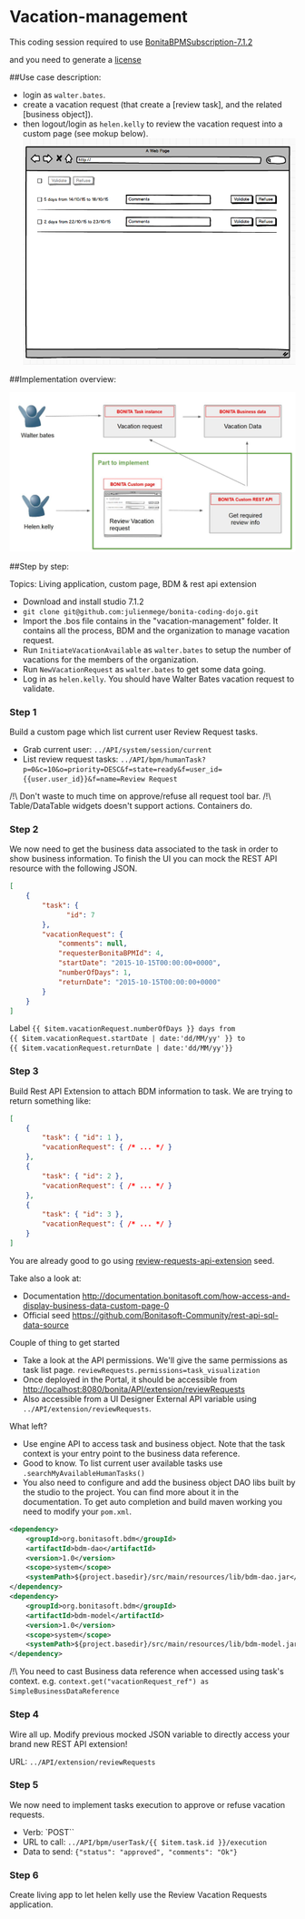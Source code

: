 # Vacation-management

This coding session required to use [BonitaBPMSubscription-7.1.2](https://drive.google.com/a/bonitasoft.com/file/d/0B1YJSVB3Qh-9WklYREpmcDZ6dFk/view?usp=sharing)

and you need to generate a [license](https://v2.customer.bonitasoft.com/license/request) 



##Use case description:

- login as `walter.bates`.
- create a vacation request (that create a [review task], and the related [business object]). 
- then logout/login as `helen.kelly` to review the vacation request into a custom page (see mokup below).
![Mockup](./mockup.png?raw=true "Mockup for the review vacation page") 


##Implementation overview:

![exercice](./part1_overview.jpg?raw=true "exercice overview") 


##Step by step:

Topics: Living application, custom page, BDM & rest api extension

- Download and install studio 7.1.2
- `git clone git@github.com:julienmege/bonita-coding-dojo.git`
- Import the .bos file contains in the "vacation-management" folder. It contains all the process, BDM and the organization to manage vacation request.
- Run `InitiateVacationAvailable` as `walter.bates` to setup the number of vacations for the members of the organization.
- Run `NewVacationRequest` as `walter.bates` to get some data going.
- Log in as `helen.kelly`. You should have Walter Bates vacation request to validate.

### Step 1
Build a custom page which list current user Review Request tasks.
- Grab current user: `../API/system/session/current`
- List review request tasks: `../API/bpm/humanTask?p=0&c=10&o=priority=DESC&f=state=ready&f=user_id={{user.user_id}}&f=name=Review Request`

/!\ Don't waste to much time on approve/refuse all request tool bar.
/!\ Table/DataTable widgets doesn't support actions. Containers do.

### Step 2
We now need to get the business data associated to the task in order to show business information.
To finish the UI you can mock the REST API resource with the following JSON.
```JSON
[
    {
        "task": {
	          "id": 7
        },
        "vacationRequest": {
            "comments": null,
            "requesterBonitaBPMId": 4,
            "startDate": "2015-10-15T00:00:00+0000",
            "numberOfDays": 1,
            "returnDate": "2015-10-15T00:00:00+0000"
        }
    }
]
```

Label `{{ $item.vacationRequest.numberOfDays }} days from {{ $item.vacationRequest.startDate | date:'dd/MM/yy' }} to {{ $item.vacationRequest.returnDate | date:'dd/MM/yy'}}`

### Step 3
Build Rest API Extension to attach BDM information to task. We are trying to return something like:
```JSON
[
    {
        "task": { "id": 1 },
        "vacationRequest": { /* ... */ }
    },
    {
        "task": { "id": 2 },
        "vacationRequest": { /* ... */ }
    },
    {
        "task": { "id": 3 },
        "vacationRequest": { /* ... */ }
    }
]
```

You are already good to go using [review-requests-api-extension](./review-requests-api-extension) seed.

Take also a look at:
- Documentation http://documentation.bonitasoft.com/how-access-and-display-business-data-custom-page-0
- Official seed https://github.com/Bonitasoft-Community/rest-api-sql-data-source

Couple of thing to get started
- Take a look at the API permissions. We'll give the same permissions as task list page. `reviewRequests.permissions=task_visualization`
- Once deployed in the Portal, it should be accessible from [http://localhost:8080/bonita/API/extension/reviewRequests](http://localhost:8080/bonita/API/extension/reviewRequests)
- Also accessible from a UI Designer External API variable using `../API/extension/reviewRequests`.

What left?
- Use engine API to access task and business object. Note that the task context is your entry point to the business data reference.
- Good to know. To list current user available tasks use `.searchMyAvailableHumanTasks()`
- You also need to configure and add the business object DAO libs built by the studio to the project. You can find more about it in the documentation.
To get auto completion and build maven working you need to modify your `pom.xml`.
```XML
<dependency>
    <groupId>org.bonitasoft.bdm</groupId>
    <artifactId>bdm-dao</artifactId>
    <version>1.0</version>
    <scope>system</scope>
    <systemPath>${project.basedir}/src/main/resources/lib/bdm-dao.jar</systemPath>
</dependency>
<dependency>
    <groupId>org.bonitasoft.bdm</groupId>
    <artifactId>bdm-model</artifactId>
    <version>1.0</version>
    <scope>system</scope>
    <systemPath>${project.basedir}/src/main/resources/lib/bdm-model.jar</systemPath>
</dependency>
```

/!\ You need to cast Business data reference when accessed using task's context. e.g. `context.get("vacationRequest_ref") as SimpleBusinessDataReference`

### Step 4
Wire all up. Modify previous mocked JSON variable to directly access your brand new REST API extension!

URL: `../API/extension/reviewRequests`

### Step 5
We now need to implement tasks execution to approve or refuse vacation requests.
- Verb: `POST``
- URL to call: `../API/bpm/userTask/{{ $item.task.id }}/execution`
- Data to send: `{"status": "approved", "comments": "Ok"}`

### Step 6
Create living app to let helen kelly use the Review Vacation Requests application.
